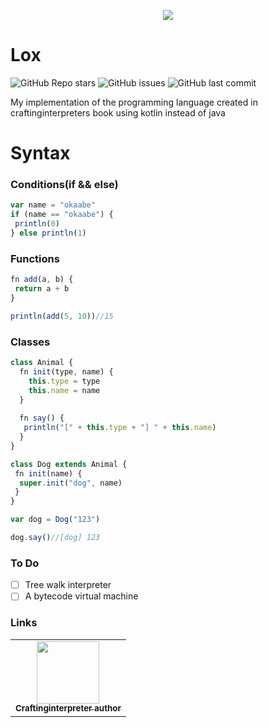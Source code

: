 <p align="center"><img src="https://craftinginterpreters.com/image/logotype-small.png"/></p>
 
# Lox

![GitHub Repo stars](https://img.shields.io/github/stars/okaabe/void?color=orange&style=for-the-badge)
![GitHub issues](https://img.shields.io/github/issues/okaabe/void?color=orange&style=for-the-badge)
![GitHub last commit](https://img.shields.io/github/last-commit/okaabe/void?color=orange&style=for-the-badge)


<p>My implementation of the programming language created in craftinginterpreters book using kotlin instead of java</p>

# Syntax

### Conditions(if && else)
```js
var name = "okaabe"
if (name == "okaabe") {
 println(0)
} else println(1)
```
### Functions
```js
fn add(a, b) {
 return a + b
}

println(add(5, 10))//15
```
### Classes
```js
class Animal {
  fn init(type, name) {
    this.type = type
    this.name = name
  }
  
  fn say() {
   println("[" + this.type + "] " + this.name)
  }
}

class Dog extends Animal {
 fn init(name) {
  super.init("dog", name)
 }
}

var dog = Dog("123")

dog.say()//[dog] 123
```

### To Do
- [ ] Tree walk interpreter
- [ ] A bytecode virtual machine

### Links

<table>
  <tr>
    <td align="center"><a href="https://github.com/munificent/craftinginterpreters"><img src="https://avatars0.githubusercontent.com/u/46275?s=400&v=44" width="100px;" alt=""/><br /><sub><b>Craftinginterpreter author</b></sub></a>
